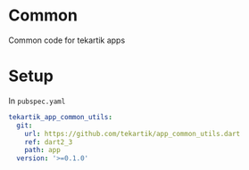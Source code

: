 # Common

Common code for tekartik apps

# Setup

In `pubspec.yaml`

```yaml
tekartik_app_common_utils:
  git:
    url: https://github.com/tekartik/app_common_utils.dart
    ref: dart2_3
    path: app
  version: '>=0.1.0'
```